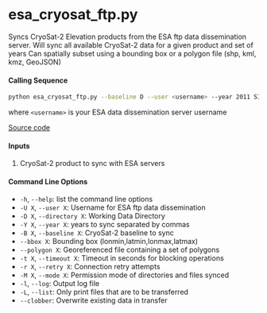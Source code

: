 esa_cryosat_ftp.py
==================

Syncs CryoSat-2 Elevation products from the ESA ftp data dissemination server.
Will sync all available CryoSat-2 data for a given product and set of years
Can spatially subset using a bounding box or a polygon file (shp, kml, kmz, GeoJSON)

#### Calling Sequence
```bash
python esa_cryosat_ftp.py --baseline D --user <username> --year 2011 SIR_SIN_L2
```
where `<username>` is your ESA data dissemination server username

[Source code](https://github.com/tsutterley/read-cryosat-2/blob/main/esa_cryosat_ftp.py)

#### Inputs
 1. CryoSat-2 product to sync with ESA servers

#### Command Line Options
 - `-h`, `--help`: list the command line options
 - `-U X`, `--user X`: Username for ESA ftp data dissemination
 - `-D X`, `--directory X`: Working Data Directory
 - `-Y X`, `--year X`: years to sync separated by commas
 - `-B X`, `--baseline X`: CryoSat-2 baseline to sync
 - `--bbox X`: Bounding box (lonmin,latmin,lonmax,latmax)
 - `--polygon X`: Georeferenced file containing a set of polygons
 - `-t X`, `--timeout X`: Timeout in seconds for blocking operations
 - `-r X`, `--retry X`: Connection retry attempts
 - `-M X`, `--mode X`: Permission mode of directories and files synced
 - `-l`, `--log`: Output log file
 - `-L`, `--list`: Only print files that are to be transferred
 - `--clobber`: Overwrite existing data in transfer
